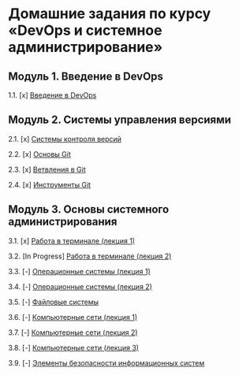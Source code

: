 # Домашние задания по курсу «DevOps и системное администрирование»

## Модуль 1. Введение в DevOps

1.1. [x] [Введение в DevOps](01-intro-01/README.md)

## Модуль 2. Системы управления версиями

2.1. [x] [Системы контроля версий](02-git-01-vcs/README.md)

2.2. [x] [Основы Git](02-git-02-base/README.md)

2.3. [x] [Ветвления в Git](02-git-03-branching/README.md)

2.4. [x] [Инструменты Git](02-git-04-tools/README.md)

## Модуль 3. Основы системного администрирования

3.1. [x] [Работа в терминале (лекция 1)](03-sysadmin-01-terminal/README.md)

3.2. [In Progress] [Работа в терминале (лекция 2)](03-sysadmin-02-terminal/README.md)

3.3. [-] [Операционные системы (лекция 1)](03-sysadmin-03-os/README.md)

3.4. [-] [Операционные системы (лекция 2)](03-sysadmin-04-os/README.md)

3.5. [-] [Файловые системы](03-sysadmin-05-fs/README.md)

3.6. [-] [Компьютерные сети (лекция 1)](03-sysadmin-06-net/README.md)

3.7. [-] [Компьютерные сети (лекция 2)](03-sysadmin-07-net/README.md)

3.8. [-] [Компьютерные сети (лекция 3)](03-sysadmin-08-net/README.md)

3.9. [-] [Элементы безопасности информационных систем](03-sysadmin-09-security/README.md)

